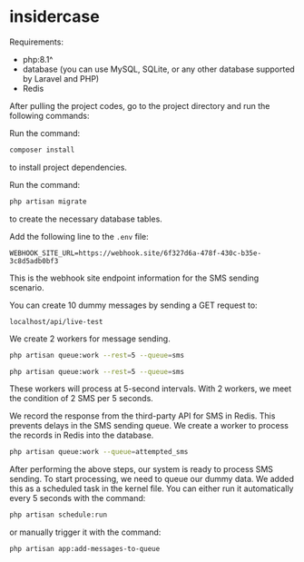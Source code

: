 # insidercase

Requirements:

* php:8.1^
* database (you can use MySQL, SQLite, or any other database supported by Laravel and PHP)
* Redis

After pulling the project codes, go to the project directory and run the following commands:

Run the command:

```bash
composer install
```

to install project dependencies.

Run the command:

```bash
php artisan migrate
```

to create the necessary database tables.

Add the following line to the `.env` file:

```env
WEBHOOK_SITE_URL=https://webhook.site/6f327d6a-478f-430c-b35e-3c8d5adb0bf3
```

This is the webhook site endpoint information for the SMS sending scenario.

You can create 10 dummy messages by sending a GET request to:

```
localhost/api/live-test
```

We create 2 workers for message sending.

```bash
php artisan queue:work --rest=5 --queue=sms
```

```bash
php artisan queue:work --rest=5 --queue=sms
```

These workers will process at 5-second intervals. With 2 workers, we meet the condition of 2 SMS per 5 seconds.

We record the response from the third-party API for SMS in Redis. This prevents delays in the SMS sending queue. We create a worker to process the records in Redis into the database.

```bash
php artisan queue:work --queue=attempted_sms
```

After performing the above steps, our system is ready to process SMS sending. To start processing, we need to queue our dummy data. We added this as a scheduled task in the kernel file. You can either run it automatically every 5 seconds with the command:

```bash
php artisan schedule:run
```

or manually trigger it with the command:

```bash
php artisan app:add-messages-to-queue
```